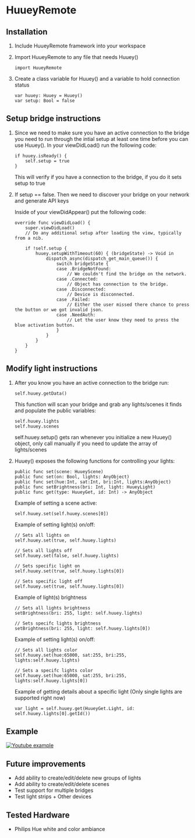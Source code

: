 # HuueyRemote

## Installation

1. Include HuueyRemote framework into your workspace
2. Import HuueyRemote to any file that needs Huuey()

	```
	import HuueyRemote
	```
3. Create a class variable for Huuey() and a variable to hold connection status

	```
	var huuey: Huuey = Huuey()
	var setup: Bool = false
	```

## Setup bridge instructions


1. Since we need to make sure you have an active connection to the bridge you need to run through the intial setup at least one time before you can use Huuey(). In your viewDidLoad() run the following code:

	```
	if huuey.isReady() {
        self.setup = true
   }
	```
	This will verify if you have a connection to the bridge, if you do it sets setup to true

2. If setup == false. Then we need to discover your bridge on your network and generate API keys

	Inside of your viewDidAppear() put the following code:

	```
	override func viewDidLoad() {
        super.viewDidLoad()
        // Do any additional setup after loading the view, typically from a nib.
        
        if !self.setup {
	        huuey.setupWithTimeout(60) { (bridgeState) -> Void in
	            dispatch_async(dispatch_get_main_queue()) {
	                switch bridgeState {
	                case .BridgeNotFound:
	                    // We couldn't find the bridge on the network.
	                case .Connected:
	                    // Object has connection to the bridge.
	                case .Disconnected:
	                    // Device is disconnected.
	                case .Failed:
	                    // Either the user missed there chance to press the button or we got invalid json.
	                case .NeedAuth:
	                    // Let the user know they need to press the blue activation button.
	                }
	            }
	        }
        }
    }
	```
	
## Modify light instructions

1. After you know you have an active connection to the bridge run:

	```
	self.huuey.getData()
	``` 
	This function will scan your bridge and grab any lights/scenes it finds and populate the public variables:
	
	```
	self.huuey.lights
	self.huuey.scenes
	```
	self.huuey.setup() gets ran whenever you initialize a new Huuey() object, only call manually if you need to update the array of lights/scenes
2. Huuey() exposes the following functions for controlling your lights:

	```
	public func set(scene: HuueyScene)
	public func set(on: Bool, lights: AnyObject)
	public func set(hue:Int, sat:Int, bri:Int, lights:AnyObject)
	public func setBrightness(bri: Int, light: HuueyLight)
	public func get(type: HuueyGet, id: Int) -> AnyObject
	```
	
	Example of setting a scene active:
	
	```
	self.huuey.set(self.huuey.scenes[0])
	```
	
	Example of setting light(s) on/off:
	
	```
	// Sets all lights on
	self.huuey.set(true, self.huuey.lights)
	
	// Sets all lights off
	self.huuey.set(false, self.huuey.lights)
	
	// Sets specific light on
	self.huuey.set(true, self.huuey.lights[0])
	
	// Sets specific light off
	self.huuey.set(true, self.huuey.lights[0])
	```
	
	Example of light(s) brightness
	
	```
	// Sets all lights brightness
	setBrightness(bri: 255, light: self.huuey.lights)
	
	// Sets specifc lights brightness
	setBrightness(bri: 255, light: self.huuey.lights[0])
	```
	
	Example of setting light(s) on/off:
	
	```
	// Sets all lights color
	self.huuey.set(hue:65000, sat:255, bri:255, lights:self.huuey.lights)
	
	// Sets a specifc lights color
	self.huuey.set(hue:65000, sat:255, bri:255, lights:self.huuey.lights[0])
	```
	
	Example of getting details about a specific light (Only single lights are supported right now)
	
	```
	var light = self.huuey.get(HuueyGet.Light, id: self.huuey.lights[0].getId())
	```
	
## Example
[![Youtube example](http://h10staging.com/huueyremote/huuey_remote_example.png)](http://www.youtube.com/watch?v=LYRup8S-uY0)
	
## Future improvements
* Add ability to create/edit/delete new groups of lights
* Add ability to create/edit/delete scenes
* Test support for multiple bridges
* Test light strips + Other devices


## Tested Hardware
* Philips Hue white and color ambiance 
